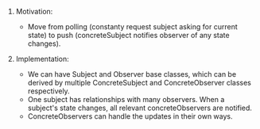 1. Motivation: 
    - Move from polling (constanty request subject asking for current state) to push (concreteSubject notifies observer of any state changes). 

2. Implementation:
    - We can have Subject and Observer base classes, which can be derived by multiple ConcreteSubject and ConcreteObserver classes respectively.
    - One subject has relationships with many observers. When a subject's state changes, all relevant concreteObservers are notified.
    - ConcreteObservers can handle the updates in their own ways. 